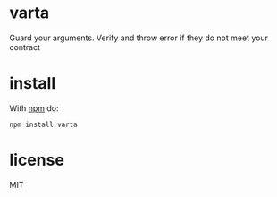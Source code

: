# varta

Guard your arguments. Verify and throw error if they do not meet your contract

# install

With [npm](https://npmjs.org) do:

```
npm install varta
```

# license

MIT
